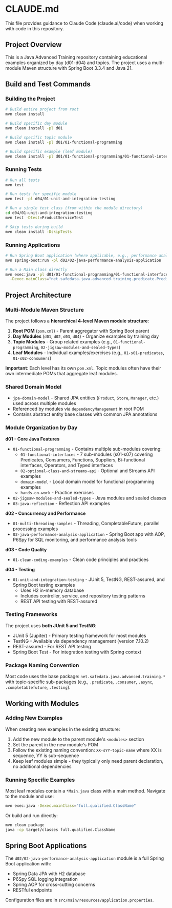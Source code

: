 # CLAUDE.md

This file provides guidance to Claude Code (claude.ai/code) when working with code in this repository.

## Project Overview

This is a Java Advanced Training repository containing educational examples organized by day (d01-d04) and topics. The project uses a multi-module Maven structure with Spring Boot 3.3.4 and Java 21.

## Build and Test Commands

### Building the Project

```bash
# Build entire project from root
mvn clean install

# Build specific day module
mvn clean install -pl d01

# Build specific topic module
mvn clean install -pl d01/01-functional-programming

# Build specific example (leaf module)
mvn clean install -pl d01/01-functional-programming/01-functional-interfaces/01-s01-predicates
```

### Running Tests

```bash
# Run all tests
mvn test

# Run tests for specific module
mvn test -pl d04/01-unit-and-integration-testing

# Run a single test class (from within the module directory)
cd d04/01-unit-and-integration-testing
mvn test -Dtest=ProductServiceTest

# Skip tests during build
mvn clean install -DskipTests
```

### Running Applications

```bash
# Run Spring Boot application (where applicable, e.g., performance analysis app)
mvn spring-boot:run -pl d02/02-java-performance-analysis-application

# Run a Main class directly
mvn exec:java -pl d01/01-functional-programming/01-functional-interfaces/01-s01-predicates \
  -Dexec.mainClass="net.safedata.java.advanced.training.predicate.PredicatesMain"
```

## Project Architecture

### Multi-Module Maven Structure

The project follows a **hierarchical 4-level Maven module structure**:

1. **Root POM** (`pom.xml`) - Parent aggregator with Spring Boot parent
2. **Day Modules** (`d01`, `d02`, `d03`, `d04`) - Organize examples by training day
3. **Topic Modules** - Group related examples (e.g., `01-functional-programming`, `02-jigsaw-modules-and-sealed-types`)
4. **Leaf Modules** - Individual examples/exercises (e.g., `01-s01-predicates`, `01-s02-consumers`)

**Important**: Each level has its own `pom.xml`. Topic modules often have their own intermediate POMs that aggregate leaf modules.

### Shared Domain Model

- `jpa-domain-model` - Shared JPA entities (`Product`, `Store`, `Manager`, etc.) used across multiple modules
- Referenced by modules via `dependencyManagement` in root POM
- Contains abstract entity base classes with common JPA annotations

### Module Organization by Day

**d01 - Core Java Features**
- `01-functional-programming` - Contains multiple sub-modules covering:
  - `01-functional-interfaces` - 7 sub-modules (s01-s07) covering Predicates, Consumers, Functions, Suppliers, Bi-functional interfaces, Operators, and Typed interfaces
  - `02-optional-class-and-streams-api` - Optional and Streams API examples
  - `domain-model` - Local domain model for functional programming examples
  - `hands-on-work` - Practice exercises
- `02-jigsaw-modules-and-sealed-types` - Java modules and sealed classes
- `03-java-reflection` - Reflection API examples

**d02 - Concurrency and Performance**
- `01-multi-threading-samples` - Threading, CompletableFuture, parallel processing examples
- `02-java-performance-analysis-application` - Spring Boot app with AOP, P6Spy for SQL monitoring, and performance analysis tools

**d03 - Code Quality**
- `01-clean-coding-examples` - Clean code principles and practices

**d04 - Testing**
- `01-unit-and-integration-testing` - JUnit 5, TestNG, REST-assured, and Spring Boot testing examples
  - Uses H2 in-memory database
  - Includes controller, service, and repository testing patterns
  - REST API testing with REST-assured

### Testing Frameworks

The project uses **both JUnit 5 and TestNG**:
- JUnit 5 (Jupiter) - Primary testing framework for most modules
- TestNG - Available via dependency management (version 7.10.2)
- REST-assured - For REST API testing
- Spring Boot Test - For integration testing with Spring context

### Package Naming Convention

Most code uses the base package: `net.safedata.java.advanced.training.*` with topic-specific sub-packages (e.g., `.predicate`, `.consumer`, `.async`, `.completablefuture`, `.testing`).

## Working with Modules

### Adding New Examples

When creating new examples in the existing structure:
1. Add the new module to the parent module's `<modules>` section
2. Set the parent in the new module's POM
3. Follow the existing naming convention: `XX-sYY-topic-name` where XX is sequence, YY is sub-sequence
4. Keep leaf modules simple - they typically only need parent declaration, no additional dependencies

### Running Specific Examples

Most leaf modules contain a `*Main.java` class with a main method. Navigate to the module and use:
```bash
mvn exec:java -Dexec.mainClass="full.qualified.ClassName"
```

Or build and run directly:
```bash
mvn clean package
java -cp target/classes full.qualified.ClassName
```

## Spring Boot Applications

The `d02/02-java-performance-analysis-application` module is a full Spring Boot application with:
- Spring Data JPA with H2 database
- P6Spy SQL logging integration
- Spring AOP for cross-cutting concerns
- RESTful endpoints

Configuration files are in `src/main/resources/application.properties`.
